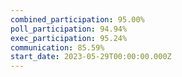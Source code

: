 ```yaml
---
combined_participation: 95.00%
poll_participation: 94.94%
exec_participation: 95.24%
communication: 85.59%
start_date: 2023-05-29T00:00:00.000Z
---
```

